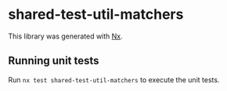 # shared-test-util-matchers

This library was generated with [Nx](https://nx.dev).

## Running unit tests

Run `nx test shared-test-util-matchers` to execute the unit tests.

